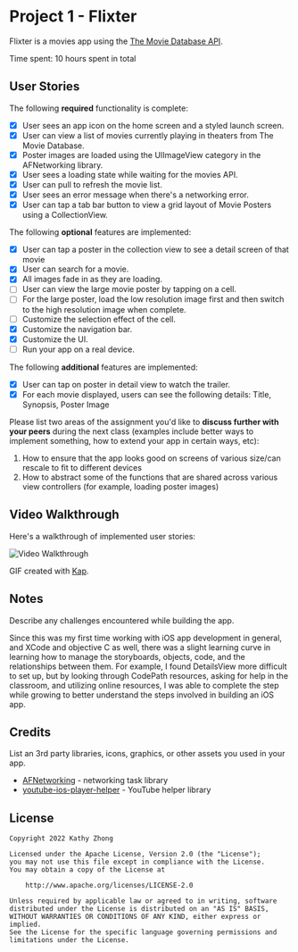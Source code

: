 # Project 1 - Flixter

Flixter is a movies app using the [The Movie Database API](http://docs.themoviedb.apiary.io/#).

Time spent: 10 hours spent in total

## User Stories

The following **required** functionality is complete:

- [X] User sees an app icon on the home screen and a styled launch screen.
- [X] User can view a list of movies currently playing in theaters from The Movie Database.
- [X] Poster images are loaded using the UIImageView category in the AFNetworking library.
- [X] User sees a loading state while waiting for the movies API.
- [X] User can pull to refresh the movie list.
- [X] User sees an error message when there's a networking error.
- [X] User can tap a tab bar button to view a grid layout of Movie Posters using a CollectionView.

The following **optional** features are implemented:

- [X] User can tap a poster in the collection view to see a detail screen of that movie
- [X] User can search for a movie.
- [X] All images fade in as they are loading.
- [ ] User can view the large movie poster by tapping on a cell.
- [ ] For the large poster, load the low resolution image first and then switch to the high resolution image when complete.
- [ ] Customize the selection effect of the cell.
- [X] Customize the navigation bar.
- [X] Customize the UI.
- [ ] Run your app on a real device.

The following **additional** features are implemented:

- [X] User can tap on poster in detail view to watch the trailer.
- [X] For each movie displayed, users can see the following details: Title, Synopsis, Poster Image

Please list two areas of the assignment you'd like to **discuss further with your peers** during the next class (examples include better ways to implement something, how to extend your app in certain ways, etc):

1. How to ensure that the app looks good on screens of various size/can rescale to fit to different devices
2. How to abstract some of the functions that are shared across various view controllers (for example, loading poster images)

## Video Walkthrough

Here's a walkthrough of implemented user stories:

<img src='https://submissions.us-east-1.linodeobjects.com/metau_ios/_Ul3rWlb.gif' title='Video Walkthrough' width='' alt='Video Walkthrough' />

GIF created with [Kap](https://getkap.co/).

## Notes

Describe any challenges encountered while building the app.

Since this was my first time working with iOS app development in general, and XCode and objective C as well, 
there was a slight learning curve in learning how to manage the storyboards, objects, code, and the relationships
between them. For example, I found DetailsView more difficult to set up, but by looking through CodePath resources,
asking for help in the classroom, and utilizing online resources, I was able to complete the step while growing to 
better understand the steps involved in building an iOS app.

## Credits

List an 3rd party libraries, icons, graphics, or other assets you used in your app.

- [AFNetworking](https://github.com/AFNetworking/AFNetworking) - networking task library
- [youtube-ios-player-helper](https://github.com/youtube/youtube-ios-player-helper) - YouTube helper library

## License

    Copyright 2022 Kathy Zhong

    Licensed under the Apache License, Version 2.0 (the "License");
    you may not use this file except in compliance with the License.
    You may obtain a copy of the License at

        http://www.apache.org/licenses/LICENSE-2.0

    Unless required by applicable law or agreed to in writing, software
    distributed under the License is distributed on an "AS IS" BASIS,
    WITHOUT WARRANTIES OR CONDITIONS OF ANY KIND, either express or implied.
    See the License for the specific language governing permissions and
    limitations under the License.
